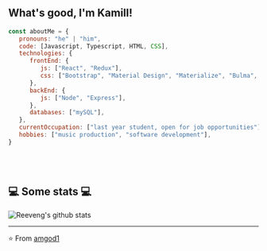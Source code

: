 <h2>What's good, I'm Kamill!</h2>


```javascript
const aboutMe = {
   pronouns: "he" | "him",
   code: [Javascript, Typescript, HTML, CSS],
   technologies: {
      frontEnd: {
         js: ["React", "Redux"],
         css: ["Bootstrap", "Material Design", "Materialize", "Bulma", "Semantic UI"],
      },
      backEnd: {
         js: ["Node", "Express"],
      },
      databases: ["mySQL"],
   },
   currentOccupation: ["last year student, open for job opportunities"],
   hobbies: ["music production", "software development"],
}
```
</br></br>
<h2>💻 Some stats 💻</h2>

![Reeveng's github stats](https://github-readme-stats.vercel.app/api?username=amgod1&show_icons=true&title_color=fff&icon_color=79ff97&text_color=9f9f9f&bg_color=151515)

---

⭐️ From [amgod1](https://github.com/amgod1)
